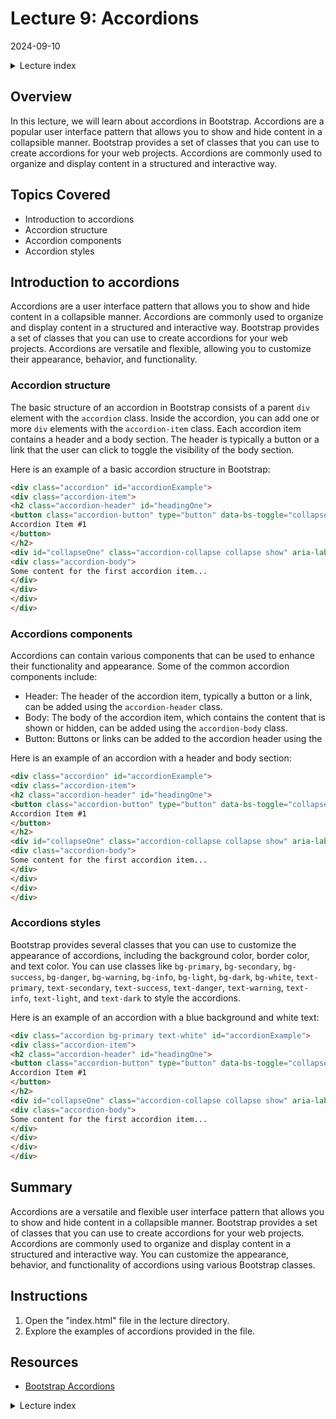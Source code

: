 # Lecture 9: Accordions
2024-09-10

<!--html_preserve--><details>
  <summary>Lecture index</summary>

- [Lecture 1: Introduction and Setup of Bootstrap 5](/lectures/lecture_01/lecture_01.md)
- [Lecture 2: Typography and Colors](/lectures/lecture_02/lecture_02.md)
- [Lecture 3: Buttons](/lectures/lecture_03/lecture_03.md)
- [Lecture 4: Utility Classes](/lectures/lecture_04/lecture_04.md)
- [Lecture 5: Containers](/lectures/lecture_05/lecture_05.md)
- [Lecture 6: Grid Layout](/lectures/lecture_06/lecture_06.md)
- [Lecture 7: Navbars and Forms](/lectures/lecture_07/lecture_07.md)
- [Lecture 8: Cards](/lectures/lecture_08/lecture_08.md)
- [Lecture 9: Accordions](/lectures/lecture_09/lecture_09.md)
- [Lecture 10: List Groups](/lectures/lecture_10/lecture_10.md)
- [Lecture 11: Icons](/lectures/lecture_11/lecture_11.md)

</details><!--/html_preserve-->


## Overview

In this lecture, we will learn about accordions in Bootstrap. Accordions are a
popular user interface pattern that allows you to show and hide content in a
collapsible manner. Bootstrap provides a set of classes that you can use to
create accordions for your web projects. Accordions are commonly used to
organize and display content in a structured and interactive way.


## Topics Covered

- Introduction to accordions
- Accordion structure
- Accordion components
- Accordion styles

## Introduction to accordions

Accordions are a user interface pattern that allows you to show and hide content
in a collapsible manner. Accordions are commonly used to organize and display
content in a structured and interactive way. Bootstrap provides a set of classes
that you can use to create accordions for your web projects. Accordions are
versatile and flexible, allowing you to customize their appearance, behavior,
and functionality.

### Accordion structure

The basic structure of an accordion in Bootstrap consists of a parent `div`
element with the `accordion` class. Inside the accordion, you can add one or
more `div` elements with the `accordion-item` class. Each accordion item
contains a header and a body section. The header is typically a button or a link
that the user can click to toggle the visibility of the body section.


Here is an example of a basic accordion structure in Bootstrap:

```html
<div class="accordion" id="accordionExample">
<div class="accordion-item">
<h2 class="accordion-header" id="headingOne">
<button class="accordion-button" type="button" data-bs-toggle="collapse" data-bs-target="#collapseOne" aria-expanded="true" aria-controls="collapseOne">
Accordion Item #1
</button>
</h2>
<div id="collapseOne" class="accordion-collapse collapse show" aria-labelledby="headingOne" data-bs-parent="#accordionExample">
<div class="accordion-body">
Some content for the first accordion item...
</div>
</div>
</div>
</div>
```

### Accordions components

Accordions can contain various components that can be used to enhance their
functionality and appearance. Some of the common accordion components include:

- Header: The header of the accordion item, typically a button or a link, can be
added using the `accordion-header` class.
- Body: The body of the accordion item, which contains the content that is
shown or hidden, can be added using the `accordion-body` class.
- Button: Buttons or links can be added to the accordion header using the

Here is an example of an accordion with a header and body section:

```html
<div class="accordion" id="accordionExample">
<div class="accordion-item">
<h2 class="accordion-header" id="headingOne">
<button class="accordion-button" type="button" data-bs-toggle="collapse" data-bs-target="#collapseOne" aria-expanded="true" aria-controls="collapseOne">
Accordion Item #1
</button>
</h2>
<div id="collapseOne" class="accordion-collapse collapse show" aria-labelledby="headingOne" data-bs-parent="#accordionExample">
<div class="accordion-body">
Some content for the first accordion item...
</div>
</div>
</div>
</div>
```

### Accordions styles

Bootstrap provides several classes that you can use to customize the appearance
of accordions, including the background color, border color, and text color. You
can use classes like `bg-primary`, `bg-secondary`, `bg-success`, `bg-danger`,
`bg-warning`, `bg-info`, `bg-light`, `bg-dark`, `bg-white`, `text-primary`,
`text-secondary`, `text-success`, `text-danger`, `text-warning`, `text-info`,
`text-light`, and `text-dark` to style the accordions.


Here is an example of an accordion with a blue background and white text:

```html
<div class="accordion bg-primary text-white" id="accordionExample">
<div class="accordion-item">
<h2 class="accordion-header" id="headingOne">
<button class="accordion-button" type="button" data-bs-toggle="collapse" data-bs-target="#collapseOne" aria-expanded="true" aria-controls="collapseOne">
Accordion Item #1
</button>
</h2>
<div id="collapseOne" class="accordion-collapse collapse show" aria-labelledby="headingOne" data-bs-parent="#accordionExample">
<div class="accordion-body">
Some content for the first accordion item...
</div>
</div>
</div>
</div>
```

## Summary

Accordions are a versatile and flexible user interface pattern that allows you to
show and hide content in a collapsible manner. Bootstrap provides a set of
classes that you can use to create accordions for your web projects. Accordions
are commonly used to organize and display content in a structured and interactive
way. You can customize the appearance, behavior, and functionality of accordions
using various Bootstrap classes.


## Instructions

1. Open the "index.html" file in the lecture directory.
1. Explore the examples of accordions provided in the file.

## Resources

- [Bootstrap Accordions](https://getbootstrap.com/docs/5.1/components/accordion/)



<!--html_preserve--><details>
  <summary>Lecture index</summary>

- [Lecture 1: Introduction and Setup of Bootstrap 5](/lectures/lecture_01/lecture_01.md)
- [Lecture 2: Typography and Colors](/lectures/lecture_02/lecture_02.md)
- [Lecture 3: Buttons](/lectures/lecture_03/lecture_03.md)
- [Lecture 4: Utility Classes](/lectures/lecture_04/lecture_04.md)
- [Lecture 5: Containers](/lectures/lecture_05/lecture_05.md)
- [Lecture 6: Grid Layout](/lectures/lecture_06/lecture_06.md)
- [Lecture 7: Navbars and Forms](/lectures/lecture_07/lecture_07.md)
- [Lecture 8: Cards](/lectures/lecture_08/lecture_08.md)
- [Lecture 9: Accordions](/lectures/lecture_09/lecture_09.md)
- [Lecture 10: List Groups](/lectures/lecture_10/lecture_10.md)
- [Lecture 11: Icons](/lectures/lecture_11/lecture_11.md)

</details><!--/html_preserve-->

